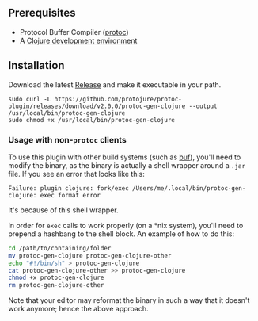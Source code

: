 ## Prerequisites

* Protocol Buffer Compiler ([protoc](https://github.com/protocolbuffers/protobuf/releases))
* A [Clojure development environment](https://clojure.org/guides/getting_started)

## Installation

Download the latest [Release](https://github.com/protojure/protoc-plugin/releases) and make it executable in your path.

```
sudo curl -L https://github.com/protojure/protoc-plugin/releases/download/v2.0.0/protoc-gen-clojure --output /usr/local/bin/protoc-gen-clojure
sudo chmod +x /usr/local/bin/protoc-gen-clojure
```

### Usage with non-`protoc` clients
To use this plugin with other build systems (such as [buf](https://github.com/bufbuild/buf)), you'll need to modify the binary, as the binary is actually a shell wrapper around a `.jar` file. If you see an error that looks like this:

```console
Failure: plugin clojure: fork/exec /Users/me/.local/bin/protoc-gen-clojure: exec format error
```
It's because of this shell wrapper.

In order for `exec` calls to work properly (on a \*nix system), you'll need to prepend a hashbang to the shell block. An example of how to do this:

```sh
cd /path/to/containing/folder
mv protoc-gen-clojure protoc-gen-clojure-other
echo "#!/bin/sh" > protoc-gen-clojure
cat protoc-gen-clojure-other >> protoc-gen-clojure
chmod +x protoc-gen-clojure
rm protoc-gen-clojure-other
```

Note that your editor may reformat the binary in such a way that it doesn't work anymore; hence the above approach.
